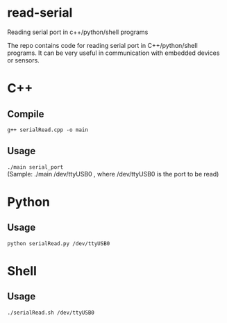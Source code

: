 # read-serial    
Reading serial port in c++/python/shell programs    

The repo contains code for reading serial port in C++/python/shell programs. It can be very useful in communication with embedded devices or sensors.    

#  C++    
## Compile     
`g++ serialRead.cpp -o main`    

## Usage    
`./main serial_port`     
(Sample:  ./main /dev/ttyUSB0 , where /dev/ttyUSB0 is the port to be read)     

#  Python    
## Usage   
`python serialRead.py /dev/ttyUSB0`    

#  Shell    
## Usage    
`./serialRead.sh /dev/ttyUSB0`    

